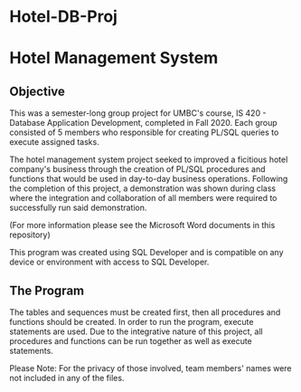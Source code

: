# Hotel-DB-Proj
# Hotel Management System

## Objective 
This was a semester-long group project for UMBC's course, IS 420 - Database Application Development, completed in Fall 2020.
Each group consisted of 5 members who responsible for creating PL/SQL queries to execute assigned tasks.

The hotel management system project seeked to improved a ficitious hotel company's business through the creation of PL/SQL procedures and functions that would be used in day-to-day business operations.
Following the completion of this project, a demonstration was shown during class where the integration and collaboration of all members were required to successfully run said demonstration.

(For more information please see the Microsoft Word documents in this repository)

This program was created using SQL Developer and is compatible on any device or environment with access to SQL Developer.

## The Program
The tables and sequences must be created first, then all procedures and functions should be created.
In order to run the program, execute statements are used.
Due to the integrative nature of this project, all procedures and functions can be run together as well as execute statements. 



Please Note: 
For the privacy of those involved, team members' names were not included in any of the files.
